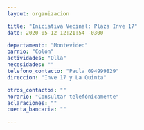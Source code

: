 ```yaml
---
layout: organizacion

title: "Iniciativa Vecinal: Plaza Inve 17"
date: 2020-05-12 12:21:54 -0300

departamento: "Montevideo"
barrio: "Colón"
actividades: "Olla"
necesidades: ""
telefono_contacto: "Paula 094999829"
direccion: "Inve 17 y La Quinta"

otros_contactos: ""
horario: "Consultar telefónicamente"
aclaraciones: ""
cuenta_bancaria: ""

---
```

